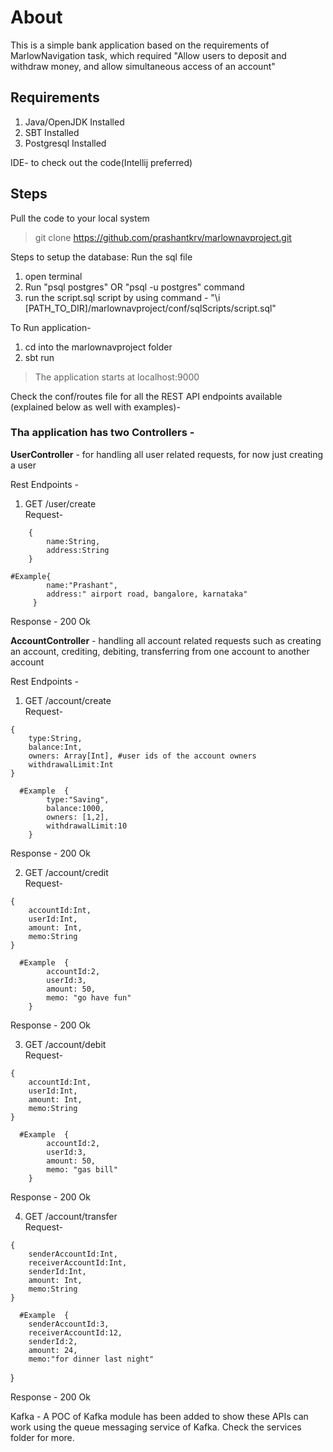 # **About**

This is a simple bank application based on the requirements of
MarlowNavigation task, which required "Allow users to deposit and 
withdraw money, and allow simultaneous access of an account"

## Requirements

1. Java/OpenJDK Installed
2. SBT Installed
3. Postgresql Installed

IDE- to check out the code(Intellij preferred)

## Steps

Pull the code to your local system <br>
> git clone https://github.com/prashantkrv/marlownavproject.git

Steps to setup the database: Run the sql file
1. open terminal
2. Run "psql postgres" OR "psql -u postgres" command
3. run the script.sql script by using command - "\i [PATH_TO_DIR]/marlownavproject/conf/sqlScripts/script.sql"


To Run application- 
1. cd into the marlownavproject folder
2. sbt run

>The application starts at localhost:9000

Check the conf/routes file for all the REST API endpoints
available (explained below as well with examples)-


### Tha application has two Controllers -

**UserController** - for handling all user related requests,
        for now just creating a user

Rest Endpoints - 
1. GET /user/create <br>
        Request-
````
    {
        name:String, 
        address:String
    } 
````
````
#Example{
        name:"Prashant", 
        address:" airport road, bangalore, karnataka"
     } 
````

   Response - 200 Ok


**AccountController** - handling all account related requests such as creating an account,
crediting, debiting, transferring from one account to another account

Rest Endpoints -
1. GET /account/create <br>
   Request-
````
{
    type:String, 
    balance:Int, 
    owners: Array[Int], #user ids of the account owners  
    withdrawalLimit:Int
}
````
   
      #Example  { 
            type:"Saving", 
            balance:1000, 
            owners: [1,2], 
            withdrawalLimit:10
        }
   
   Response - 200 Ok


2. GET /account/credit <br>
   Request-
````
{
    accountId:Int, 
    userId:Int, 
    amount: Int,
    memo:String
}
````

      #Example  { 
            accountId:2, 
            userId:3, 
            amount: 50,
            memo: "go have fun"
        }

Response - 200 Ok

3. GET /account/debit <br>
   Request-
````
{
    accountId:Int, 
    userId:Int, 
    amount: Int,
    memo:String
}
````

      #Example  { 
            accountId:2, 
            userId:3, 
            amount: 50,
            memo: "gas bill"
        }

Response - 200 Ok

4. GET /account/transfer <br>
   Request-
```
{
    senderAccountId:Int, 
    receiverAccountId:Int,
    senderId:Int, 
    amount: Int,
    memo:String
}
```

      #Example  { 
        senderAccountId:3, 
        receiverAccountId:12,
        senderId:2, 
        amount: 24,
        memo:"for dinner last night"
}

Response - 200 Ok



Kafka - A POC of Kafka module has been added to show these APIs can work
using the queue messaging service of Kafka. Check the services folder for more.







